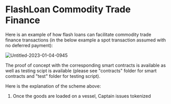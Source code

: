 # FlashLoan Commodity Trade Finance

Here is an example of how flash loans can facilitate commodity trade finance transactions (in the below example a spot transaction assumed with no deferred payment):

![Untitled-2023-01-04-0945](https://user-images.githubusercontent.com/121932525/210520986-97da695a-9ac1-43fe-9e37-4e8cab31365d.png)

The proof of concept with the corresponding smart contracts is available as well as testing scipt is available (please see "contracts" folder for smart contracts and "test" folder for testing script).

Here is the explanation of the scheme above:

1) Once the goods are loaded on a vessel, Captain issues tokenized
